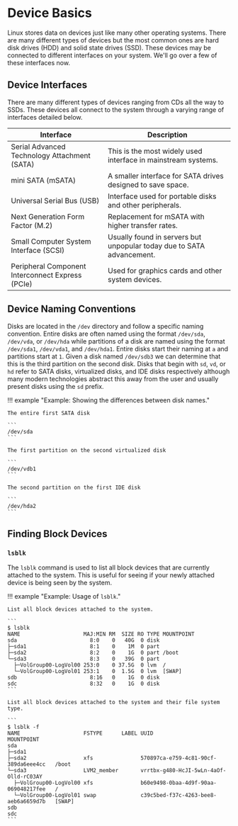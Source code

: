 # Device Basics

Linux stores data on devices just like many other operating systems. There are many different types of devices but the most common ones are hard disk drives (HDD) and solid state drives (SSD). These devices may be connected to different interfaces on your system. We'll go over a few of these interfaces now.

## Device Interfaces

There are many different types of devices ranging from CDs all the way to SSDs. These devices all connect to the system through a varying range of interfaces detailed below.

| Interface                                        | Description                                                           |
| ------------------------------------------------ | --------------------------------------------------------------------- |
| Serial Advanced Technology Attachment (SATA)     | This is the most widely used interface in mainstream systems.         |
| mini SATA (mSATA)                                | A smaller interface for SATA drives designed to save space.           |
| Universal Serial Bus (USB)                       | Interface used for portable disks and other peripherals.              |
| Next Generation Form Factor (M.2)                | Replacement for mSATA with higher transfer rates.                     |
| Small Computer System Interface (SCSI)           | Usually found in servers but unpopular today due to SATA advancement. |
| Peripheral Component Interconnect Express (PCIe) | Used for graphics cards and other system devices.                     |

## Device Naming Conventions

Disks are located in the `/dev` directory and follow a specific naming convention. Entire disks are often named using the format `/dev/sda`, `/dev/vda`, or `/dev/hda` while partitions of a disk are named using the format `/dev/sda1`, `/dev/vda1`, and `/dev/hda1`. Entire disks start their naming at `a` and partitions start at `1`. Given a disk named `/dev/sdb3` we can determine that this is the third partition on the second disk. Disks that begin with `sd`, `vd`, or `hd` refer to SATA disks, virtualized disks, and IDE disks respectively although many modern technologies abstract this away from the user and usually present disks using the `sd` prefix.

!!! example "Example: Showing the differences between disk names."
    
    The entire first SATA disk

    ```
    /dev/sda
    ```

    The first partition on the second virtualized disk

    ```
    /dev/vdb1
    ```

    The second partition on the first IDE disk

    ```
    /dev/hda2
    ```

## Finding Block Devices

### `lsblk`

The `lsblk` command is used to list all block devices that are currently attached to the system. This is useful for seeing if your newly attached device is being seen by the system.

!!! example "Example: Usage of `lsblk`."
    
    List all block devices attached to the system.

    ```
    $ lsblk
    NAME                    MAJ:MIN RM  SIZE RO TYPE MOUNTPOINT
    sda                       8:0    0   40G  0 disk
    ├─sda1                    8:1    0    1M  0 part
    ├─sda2                    8:2    0    1G  0 part /boot
    └─sda3                    8:3    0   39G  0 part
      ├─VolGroup00-LogVol00 253:0    0 37.5G  0 lvm  /
      └─VolGroup00-LogVol01 253:1    0  1.5G  0 lvm  [SWAP]
    sdb                       8:16   0    1G  0 disk
    sdc                       8:32   0    1G  0 disk
    ```

    List all block devices attached to the system and their file system type.

    ```
    $ lsblk -f
    NAME                    FSTYPE      LABEL UUID                                   MOUNTPOINT
    sda
    ├─sda1
    ├─sda2                  xfs               570897ca-e759-4c81-90cf-389da6eee4cc   /boot
    └─sda3                  LVM2_member       vrrtbx-g480-HcJI-5wLn-4aOf-Olld-rC03AY
      ├─VolGroup00-LogVol00 xfs               b60e9498-0baa-4d9f-90aa-069048217fee   /
      └─VolGroup00-LogVol01 swap              c39c5bed-f37c-4263-bee8-aeb6a6659d7b   [SWAP]
    sdb
    sdc
    ```
